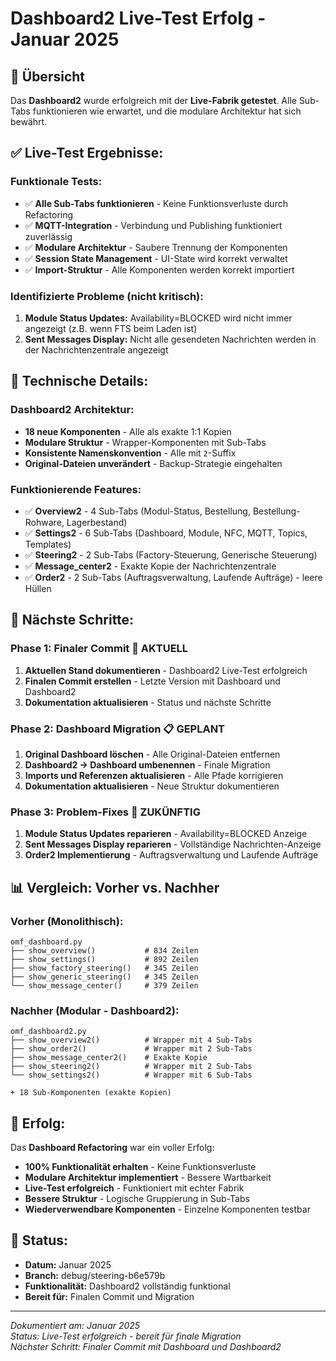 # Dashboard2 Live-Test Erfolg - Januar 2025

## 🎯 **Übersicht**

Das **Dashboard2** wurde erfolgreich mit der **Live-Fabrik getestet**. Alle Sub-Tabs funktionieren wie erwartet, und die modulare Architektur hat sich bewährt.

## ✅ **Live-Test Ergebnisse:**

### **Funktionale Tests:**
- ✅ **Alle Sub-Tabs funktionieren** - Keine Funktionsverluste durch Refactoring
- ✅ **MQTT-Integration** - Verbindung und Publishing funktioniert zuverlässig
- ✅ **Modulare Architektur** - Saubere Trennung der Komponenten
- ✅ **Session State Management** - UI-State wird korrekt verwaltet
- ✅ **Import-Struktur** - Alle Komponenten werden korrekt importiert

### **Identifizierte Probleme (nicht kritisch):**
1. **Module Status Updates:** Availability=BLOCKED wird nicht immer angezeigt (z.B. wenn FTS beim Laden ist)
2. **Sent Messages Display:** Nicht alle gesendeten Nachrichten werden in der Nachrichtenzentrale angezeigt

## 🔧 **Technische Details:**

### **Dashboard2 Architektur:**
- **18 neue Komponenten** - Alle als exakte 1:1 Kopien
- **Modulare Struktur** - Wrapper-Komponenten mit Sub-Tabs
- **Konsistente Namenskonvention** - Alle mit `2`-Suffix
- **Original-Dateien unverändert** - Backup-Strategie eingehalten

### **Funktionierende Features:**
- ✅ **Overview2** - 4 Sub-Tabs (Modul-Status, Bestellung, Bestellung-Rohware, Lagerbestand)
- ✅ **Settings2** - 6 Sub-Tabs (Dashboard, Module, NFC, MQTT, Topics, Templates)
- ✅ **Steering2** - 2 Sub-Tabs (Factory-Steuerung, Generische Steuerung)
- ✅ **Message_center2** - Exakte Kopie der Nachrichtenzentrale
- ✅ **Order2** - 2 Sub-Tabs (Auftragsverwaltung, Laufende Aufträge) - leere Hüllen

## 🚀 **Nächste Schritte:**

### **Phase 1: Finaler Commit** 🔄 **AKTUELL**
1. **Aktuellen Stand dokumentieren** - Dashboard2 Live-Test erfolgreich
2. **Finalen Commit erstellen** - Letzte Version mit Dashboard und Dashboard2
3. **Dokumentation aktualisieren** - Status und nächste Schritte

### **Phase 2: Dashboard Migration** 📋 **GEPLANT**
1. **Original Dashboard löschen** - Alle Original-Dateien entfernen
2. **Dashboard2 → Dashboard umbenennen** - Finale Migration
3. **Imports und Referenzen aktualisieren** - Alle Pfade korrigieren
4. **Dokumentation aktualisieren** - Neue Struktur dokumentieren

### **Phase 3: Problem-Fixes** 🔧 **ZUKÜNFTIG**
1. **Module Status Updates reparieren** - Availability=BLOCKED Anzeige
2. **Sent Messages Display reparieren** - Vollständige Nachrichten-Anzeige
3. **Order2 Implementierung** - Auftragsverwaltung und Laufende Aufträge

## 📊 **Vergleich: Vorher vs. Nachher**

### **Vorher (Monolithisch):**
```
omf_dashboard.py
├── show_overview()           # 834 Zeilen
├── show_settings()           # 892 Zeilen  
├── show_factory_steering()   # 345 Zeilen
├── show_generic_steering()   # 345 Zeilen
└── show_message_center()     # 379 Zeilen
```

### **Nachher (Modular - Dashboard2):**
```
omf_dashboard2.py
├── show_overview2()          # Wrapper mit 4 Sub-Tabs
├── show_order2()             # Wrapper mit 2 Sub-Tabs
├── show_message_center2()    # Exakte Kopie
├── show_steering2()          # Wrapper mit 2 Sub-Tabs
└── show_settings2()          # Wrapper mit 6 Sub-Tabs

+ 18 Sub-Komponenten (exakte Kopien)
```

## 🎉 **Erfolg:**

Das **Dashboard Refactoring** war ein voller Erfolg:

- **100% Funktionalität erhalten** - Keine Funktionsverluste
- **Modulare Architektur implementiert** - Bessere Wartbarkeit
- **Live-Test erfolgreich** - Funktioniert mit echter Fabrik
- **Bessere Struktur** - Logische Gruppierung in Sub-Tabs
- **Wiederverwendbare Komponenten** - Einzelne Komponenten testbar

## 📅 **Status:**
- **Datum:** Januar 2025
- **Branch:** debug/steering-b6e579b
- **Funktionalität:** Dashboard2 vollständig funktional
- **Bereit für:** Finalen Commit und Migration

---

*Dokumentiert am: Januar 2025*  
*Status: Live-Test erfolgreich - bereit für finale Migration*  
*Nächster Schritt: Finaler Commit mit Dashboard und Dashboard2*
